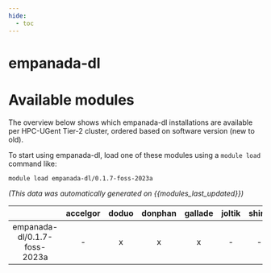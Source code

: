 ```yaml
---
hide:
  - toc
---
```


empanada-dl
===========

# Available modules


The overview below shows which empanada-dl installations are available per HPC-UGent Tier-2 cluster, ordered based on software version (new to old).

To start using empanada-dl, load one of these modules using a `module load` command like:

```shell
module load empanada-dl/0.1.7-foss-2023a
```

*(This data was automatically generated on {{modules_last_updated}})*  

| |accelgor|doduo|donphan|gallade|joltik|shinx|
| :---: | :---: | :---: | :---: | :---: | :---: | :---: |
|empanada-dl/0.1.7-foss-2023a|-|x|x|x|-|-|
